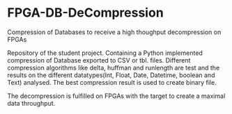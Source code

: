 # FPGA-DB-DeCompression
Compression of Databases to receive a high thoughput decompression on FPGAs


Repository of the student project. Containing a Python implemented compression of Database exported to CSV or tbl. files. Different compression algorithms like delta, huffman and runlength are  test and the results on the different datatypes(Int, Float, Date, Datetime, boolean and Text) analysed. The best compression result is used to create binary file. 

The decompression is fulfilled on FPGAs with the target to create a maximal data throughput. 
